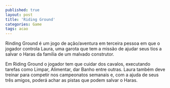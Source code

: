 ```yaml
---
published: true
layout: post
title: 'Riding Ground'
categories: Game
tags: acao
---
```

Rinding Ground é um jogo de ação/aventura em terceira pessoa em que o jogador controla Laura, uma garota que tem a missão de ajudar seus tios a salvar o Haras da família de um malvado construtor.

<center></center>

Em Riding Ground o jogador tem que cuidar dos cavalos, executando tarefas como Limpar, Alimentar, dar Banho entre outras. Laura também deve treinar para competir nos campeonatos semanais e, com a ajuda de seus três amigos, poderá achar as pistas que podem salvar o Haras.